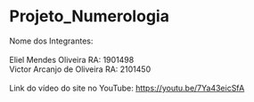 # Projeto_Numerologia
Nome dos Integrantes:<br>
<br>Eliel Mendes Oliveira RA: 1901498
<br>Victor Arcanjo de Oliveira RA: 2101450
<br>
<br>Link do vídeo do site no YouTube: https://youtu.be/7Ya43eicSfA
